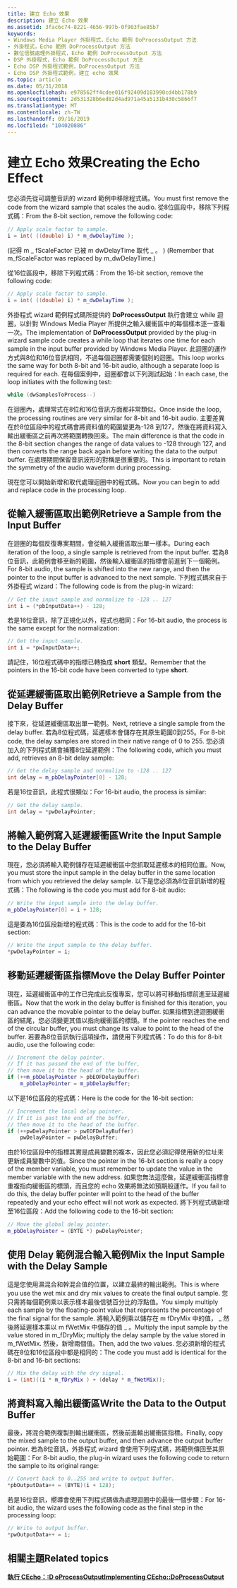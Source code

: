 ```yaml
---
title: 建立 Echo 效果
description: 建立 Echo 效果
ms.assetid: 3fac6c74-8221-4656-997b-0f903fae85b7
keywords:
- Windows Media Player 外掛程式，Echo 範例 DoProcessOutput 方法
- 外掛程式，Echo 範例 DoProcessOutput 方法
- 數位信號處理外掛程式，Echo 範例 DoProcessOutput 方法
- DSP 外掛程式，Echo 範例 DoProcessOutput 方法
- Echo DSP 外掛程式範例，DoProcessOutput 方法
- Echo DSP 外掛程式範例，建立 echo 效果
ms.topic: article
ms.date: 05/31/2018
ms.openlocfilehash: e978562ff4cdee016f92409d183990cd4bb178b9
ms.sourcegitcommit: 2d531328b6ed82d4ad971a45a5131b430c5866f7
ms.translationtype: MT
ms.contentlocale: zh-TW
ms.lasthandoff: 09/16/2019
ms.locfileid: "104020886"
---
```

# <a name="creating-the-echo-effect"></a><span data-ttu-id="1393a-109">建立 Echo 效果</span><span class="sxs-lookup"><span data-stu-id="1393a-109">Creating the Echo Effect</span></span>

<span data-ttu-id="1393a-110">您必須先從可調整音訊的 wizard 範例中移除程式碼。</span><span class="sxs-lookup"><span data-stu-id="1393a-110">You must first remove the code from the wizard sample that scales the audio.</span></span> <span data-ttu-id="1393a-111">從8位區段中，移除下列程式碼：</span><span class="sxs-lookup"><span data-stu-id="1393a-111">From the 8-bit section, remove the following code:</span></span>


```C++
// Apply scale factor to sample.
i = int( ((double) i) * m_dwDelayTime );

```



<span data-ttu-id="1393a-112"> (記得 m \_ fScaleFactor 已被 m dwDelayTime 取代 \_ 。 ) </span><span class="sxs-lookup"><span data-stu-id="1393a-112">(Remember that m\_fScaleFactor was replaced by m\_dwDelayTime.)</span></span>

<span data-ttu-id="1393a-113">從16位區段中，移除下列程式碼：</span><span class="sxs-lookup"><span data-stu-id="1393a-113">From the 16-bit section, remove the following code:</span></span>


```C++
// Apply scale factor to sample.
i = int( ((double) i) * m_dwDelayTime );

```



<span data-ttu-id="1393a-114">外掛程式 wizard 範例程式碼所提供的 **DoProcessOutput** 執行會建立 while 迴圈，以針對 Windows Media Player 所提供之輸入緩衝區中的每個樣本逐一查看一次。</span><span class="sxs-lookup"><span data-stu-id="1393a-114">The implementation of **DoProcessOutput** provided by the plug-in wizard sample code creates a while loop that iterates one time for each sample in the input buffer provided by Windows Media Player.</span></span> <span data-ttu-id="1393a-115">此迴圈的運作方式與8位和16位音訊相同，不過每個迴圈都需要個別的迴圈。</span><span class="sxs-lookup"><span data-stu-id="1393a-115">This loop works the same way for both 8-bit and 16-bit audio, although a separate loop is required for each.</span></span> <span data-ttu-id="1393a-116">在每個案例中，迴圈都會以下列測試起始：</span><span class="sxs-lookup"><span data-stu-id="1393a-116">In each case, the loop initiates with the following test:</span></span>


```C++
while (dwSamplesToProcess--)

```



<span data-ttu-id="1393a-117">在迴圈內，處理常式在8位和16位音訊方面都非常類似。</span><span class="sxs-lookup"><span data-stu-id="1393a-117">Once inside the loop, the processing routines are very similar for 8-bit and 16-bit audio.</span></span> <span data-ttu-id="1393a-118">主要差異在於8位區段中的程式碼會將資料值的範圍變更為-128 到127，然後在將資料寫入輸出緩衝區之前再次將範圍轉換回來。</span><span class="sxs-lookup"><span data-stu-id="1393a-118">The main difference is that the code in the 8-bit section changes the range of data values to -128 through 127, and then converts the range back again before writing the data to the output buffer.</span></span> <span data-ttu-id="1393a-119">在處理期間保留音訊波形的對稱是很重要的。</span><span class="sxs-lookup"><span data-stu-id="1393a-119">This is important to retain the symmetry of the audio waveform during processing.</span></span>

<span data-ttu-id="1393a-120">現在您可以開始新增和取代處理迴圈中的程式碼。</span><span class="sxs-lookup"><span data-stu-id="1393a-120">Now you can begin to add and replace code in the processing loop.</span></span>

## <a name="retrieve-a-sample-from-the-input-buffer"></a><span data-ttu-id="1393a-121">從輸入緩衝區取出範例</span><span class="sxs-lookup"><span data-stu-id="1393a-121">Retrieve a Sample from the Input Buffer</span></span>

<span data-ttu-id="1393a-122">在迴圈的每個反復專案期間，會從輸入緩衝區取出單一樣本。</span><span class="sxs-lookup"><span data-stu-id="1393a-122">During each iteration of the loop, a single sample is retrieved from the input buffer.</span></span> <span data-ttu-id="1393a-123">若為8位音訊，此範例會移至新的範圍，然後輸入緩衝區的指標會前進到下一個範例。</span><span class="sxs-lookup"><span data-stu-id="1393a-123">For 8-bit audio, the sample is shifted into the new range, and then the pointer to the input buffer is advanced to the next sample.</span></span> <span data-ttu-id="1393a-124">下列程式碼來自于外掛程式 wizard：</span><span class="sxs-lookup"><span data-stu-id="1393a-124">The following code is from the plug-in wizard:</span></span>


```C++
// Get the input sample and normalize to -128 .. 127
int i = (*pbInputData++) - 128;

```



<span data-ttu-id="1393a-125">若是16位音訊，除了正規化以外，程式也相同：</span><span class="sxs-lookup"><span data-stu-id="1393a-125">For 16-bit audio, the process is the same except for the normalization:</span></span>


```C++
// Get the input sample.
int i = *pwInputData++;

```



<span data-ttu-id="1393a-126">請記住，16位程式碼中的指標已轉換成 **short** 類型。</span><span class="sxs-lookup"><span data-stu-id="1393a-126">Remember that the pointers in the 16-bit code have been converted to type **short**.</span></span>

## <a name="retrieve-a-sample-from-the-delay-buffer"></a><span data-ttu-id="1393a-127">從延遲緩衝區取出範例</span><span class="sxs-lookup"><span data-stu-id="1393a-127">Retrieve a Sample from the Delay Buffer</span></span>

<span data-ttu-id="1393a-128">接下來，從延遲緩衝區取出單一範例。</span><span class="sxs-lookup"><span data-stu-id="1393a-128">Next, retrieve a single sample from the delay buffer.</span></span> <span data-ttu-id="1393a-129">若為8位程式碼，延遲樣本會儲存在其原生範圍0到255。</span><span class="sxs-lookup"><span data-stu-id="1393a-129">For 8-bit code, the delay samples are stored in their native range of 0 to 255.</span></span> <span data-ttu-id="1393a-130">您必須加入的下列程式碼會捕獲8位延遲範例：</span><span class="sxs-lookup"><span data-stu-id="1393a-130">The following code, which you must add, retrieves an 8-bit delay sample:</span></span>


```C++
// Get the delay sample and normalize to -128 .. 127
int delay = m_pbDelayPointer[0] - 128;

```



<span data-ttu-id="1393a-131">若是16位音訊，此程式很類似：</span><span class="sxs-lookup"><span data-stu-id="1393a-131">For 16-bit audio, the process is similar:</span></span>


```C++
// Get the delay sample.
int delay = *pwDelayPointer;

```



## <a name="write-the-input-sample-to-the-delay-buffer"></a><span data-ttu-id="1393a-132">將輸入範例寫入延遲緩衝區</span><span class="sxs-lookup"><span data-stu-id="1393a-132">Write the Input Sample to the Delay Buffer</span></span>

<span data-ttu-id="1393a-133">現在，您必須將輸入範例儲存在延遲緩衝區中您抓取延遲樣本的相同位置。</span><span class="sxs-lookup"><span data-stu-id="1393a-133">Now, you must store the input sample in the delay buffer in the same location from which you retrieved the delay sample.</span></span> <span data-ttu-id="1393a-134">以下是您必須為8位音訊新增的程式碼：</span><span class="sxs-lookup"><span data-stu-id="1393a-134">The following is the code you must add for 8-bit audio:</span></span>


```C++
// Write the input sample into the delay buffer.
m_pbDelayPointer[0] = i + 128;

```



<span data-ttu-id="1393a-135">這是要為16位區段新增的程式碼：</span><span class="sxs-lookup"><span data-stu-id="1393a-135">This is the code to add for the 16-bit section:</span></span>


```C++
// Write the input sample to the delay buffer.
*pwDelayPointer = i;

```



## <a name="move-the-delay-buffer-pointer"></a><span data-ttu-id="1393a-136">移動延遲緩衝區指標</span><span class="sxs-lookup"><span data-stu-id="1393a-136">Move the Delay Buffer Pointer</span></span>

<span data-ttu-id="1393a-137">現在，延遲緩衝區中的工作已完成此反復專案，您可以將可移動指標前進至延遲緩衝區。</span><span class="sxs-lookup"><span data-stu-id="1393a-137">Now that the work in the delay buffer is finished for this iteration, you can advance the movable pointer to the delay buffer.</span></span> <span data-ttu-id="1393a-138">如果指標到達迴圈緩衝區的結尾，您必須變更其值以指向緩衝區的標頭。</span><span class="sxs-lookup"><span data-stu-id="1393a-138">If the pointer reaches the end of the circular buffer, you must change its value to point to the head of the buffer.</span></span> <span data-ttu-id="1393a-139">若要為8位音訊執行這項操作，請使用下列程式碼：</span><span class="sxs-lookup"><span data-stu-id="1393a-139">To do this for 8-bit audio, use the following code:</span></span>


```C++
// Increment the delay pointer.
// If it has passed the end of the buffer,
// then move it to the head of the buffer.
if (++m_pbDelayPointer > pbEOFDelayBuffer)
    m_pbDelayPointer = m_pbDelayBuffer;

```



<span data-ttu-id="1393a-140">以下是16位區段的程式碼：</span><span class="sxs-lookup"><span data-stu-id="1393a-140">Here is the code for the 16-bit section:</span></span>


```C++
// Increment the local delay pointer.
// If it is past the end of the buffer,
// then move it to the head of the buffer.
if (++pwDelayPointer > pwEOFDelayBuffer)
    pwDelayPointer = pwDelayBuffer;

```



<span data-ttu-id="1393a-141">由於16位區段中的指標其實是成員變數的複本，因此您必須記得使用新的位址來更新成員變數中的值。</span><span class="sxs-lookup"><span data-stu-id="1393a-141">Since the pointer in the 16-bit section is really a copy of the member variable, you must remember to update the value in the member variable with the new address.</span></span> <span data-ttu-id="1393a-142">如果您無法這麼做，延遲緩衝區指標會重複指向緩衝區的標頭，而且您的 echo 效果將無法如預期般運作。</span><span class="sxs-lookup"><span data-stu-id="1393a-142">If you fail to do this, the delay buffer pointer will point to the head of the buffer repeatedly and your echo effect will not work as expected.</span></span> <span data-ttu-id="1393a-143">將下列程式碼新增至16位區段：</span><span class="sxs-lookup"><span data-stu-id="1393a-143">Add the following code to the 16-bit section:</span></span>


```C++
// Move the global delay pointer.
m_pbDelayPointer = (BYTE *) pwDelayPointer;

```



## <a name="mix-the-input-sample-with-the-delay-sample"></a><span data-ttu-id="1393a-144">使用 Delay 範例混合輸入範例</span><span class="sxs-lookup"><span data-stu-id="1393a-144">Mix the Input Sample with the Delay Sample</span></span>

<span data-ttu-id="1393a-145">這是您使用濕混合和幹混合值的位置，以建立最終的輸出範例。</span><span class="sxs-lookup"><span data-stu-id="1393a-145">This is where you use the wet mix and dry mix values to create the final output sample.</span></span> <span data-ttu-id="1393a-146">您只需將每個範例乘以表示樣本最後信號百分比的浮點值。</span><span class="sxs-lookup"><span data-stu-id="1393a-146">You simply multiply each sample by the floating-point value that represents the percentage of the final signal for the sample.</span></span> <span data-ttu-id="1393a-147">將輸入範例乘以儲存在 m fDryMix 中的值， \_ 然後將延遲樣本乘以 m fWetMix 中儲存的值 \_ 。</span><span class="sxs-lookup"><span data-stu-id="1393a-147">Multiply the input sample by the value stored in m\_fDryMix; multiply the delay sample by the value stored in m\_fWetMix.</span></span> <span data-ttu-id="1393a-148">然後，新增兩個值。</span><span class="sxs-lookup"><span data-stu-id="1393a-148">Then, add the two values.</span></span> <span data-ttu-id="1393a-149">您必須新增的程式碼在8位和16位區段中都是相同的：</span><span class="sxs-lookup"><span data-stu-id="1393a-149">The code you must add is identical for the 8-bit and 16-bit sections:</span></span>


```C++
// Mix the delay with the dry signal.
i = (int)((i * m_fDryMix ) + (delay * m_fWetMix));   

```



## <a name="write-the-data-to-the-output-buffer"></a><span data-ttu-id="1393a-150">將資料寫入輸出緩衝區</span><span class="sxs-lookup"><span data-stu-id="1393a-150">Write the Data to the Output Buffer</span></span>

<span data-ttu-id="1393a-151">最後，將混合範例複製到輸出緩衝區，然後前進輸出緩衝區指標。</span><span class="sxs-lookup"><span data-stu-id="1393a-151">Finally, copy the mixed sample to the output buffer, and then advance the output buffer pointer.</span></span> <span data-ttu-id="1393a-152">若為8位音訊，外掛程式 wizard 會使用下列程式碼，將範例傳回至其原始範圍：</span><span class="sxs-lookup"><span data-stu-id="1393a-152">For 8-bit audio, the plug-in wizard uses the following code to return the sample to its original range:</span></span>


```C++
// Convert back to 0..255 and write to output buffer.
*pbOutputData++ = (BYTE)(i + 128);

```



<span data-ttu-id="1393a-153">若是16位音訊，嚮導會使用下列程式碼做為處理迴圈中的最後一個步驟：</span><span class="sxs-lookup"><span data-stu-id="1393a-153">For 16-bit audio, the wizard uses the following code as the final step in the processing loop:</span></span>


```C++
// Write to output buffer.
*pwOutputData++ = i;

```



## <a name="related-topics"></a><span data-ttu-id="1393a-154">相關主題</span><span class="sxs-lookup"><span data-stu-id="1393a-154">Related topics</span></span>

<dl> <dt>

[<span data-ttu-id="1393a-155">**執行 CEcho：:D oProcessOutput**</span><span class="sxs-lookup"><span data-stu-id="1393a-155">**Implementing CEcho::DoProcessOutput**</span></span>](implementing-cecho--doprocessoutput.md)
</dt> </dl>

 

 





